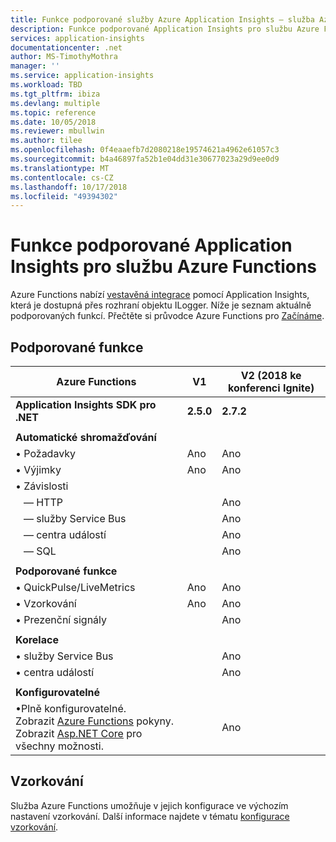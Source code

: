 ```yaml
---
title: Funkce podporované služby Azure Application Insights – služba Azure Functions | Dokumentace Microsoftu
description: Funkce podporované Application Insights pro službu Azure Functions
services: application-insights
documentationcenter: .net
author: MS-TimothyMothra
manager: ''
ms.service: application-insights
ms.workload: TBD
ms.tgt_pltfrm: ibiza
ms.devlang: multiple
ms.topic: reference
ms.date: 10/05/2018
ms.reviewer: mbullwin
ms.author: tilee
ms.openlocfilehash: 0f4eaaefb7d2080218e19574621a4962e61057c3
ms.sourcegitcommit: b4a46897fa52b1e04dd31e30677023a29d9ee0d9
ms.translationtype: MT
ms.contentlocale: cs-CZ
ms.lasthandoff: 10/17/2018
ms.locfileid: "49394302"
---
```

# <a name="application-insights-for-azure-functions-supported-features"></a>Funkce podporované Application Insights pro službu Azure Functions

Azure Functions nabízí [vestavěná integrace](https://docs.microsoft.com/azure/azure-functions/functions-monitoring) pomocí Application Insights, která je dostupná přes rozhraní objektu ILogger. Níže je seznam aktuálně podporovaných funkcí. Přečtěte si průvodce Azure Functions pro [Začínáme](https://github.com/Azure/Azure-Functions/wiki/App-Insights).

## <a name="supported-features"></a>Podporované funkce

| Azure Functions                       | V1                | V2 (2018 ke konferenci Ignite)  | 
|-----------------------------------    |---------------    |------------------ |
| **Application Insights SDK pro .NET**   | **2.5.0**       | **2.7.2**         |
| | | | 
| **Automatické shromažďování**        |                 |                   |               
| &bull; Požadavky                     | Ano             | Ano               | 
| &bull; Výjimky                   | Ano             | Ano               | 
| &bull; Závislosti                   |                   |                   |               
| &nbsp;&nbsp;&nbsp;&mdash; HTTP      |                 | Ano               | 
| &nbsp;&nbsp;&nbsp;&mdash; služby Service Bus|                 | Ano               | 
| &nbsp;&nbsp;&nbsp;&mdash; centra událostí  |                 | Ano               | 
| &nbsp;&nbsp;&nbsp;&mdash; SQL       |                 | Ano               | 
| | | | 
| **Podporované funkce**                |                   |                   |               
| &bull; QuickPulse/LiveMetrics       | Ano             | Ano               | 
| &bull; Vzorkování                     | Ano             | Ano               | 
| &bull; Prezenční signály                   |                 | Ano               | 
| | | | 
| **Korelace**                       |                   |                   |               
| &bull; služby Service Bus                     |                   | Ano               | 
| &bull; centra událostí                       |                   | Ano               | 
| | | | 
| **Konfigurovatelné**                      |                   |                   |           
| &bull;Plně konfigurovatelné.<br/>Zobrazit [Azure Functions](https://github.com/Microsoft/ApplicationInsights-aspnetcore/issues/759#issuecomment-426687852) pokyny.<br/>Zobrazit [Asp.NET Core](https://github.com/Microsoft/ApplicationInsights-aspnetcore/wiki/Custom-Configuration) pro všechny možnosti.               |                   | Ano                   | 


## <a name="sampling"></a>Vzorkování

Služba Azure Functions umožňuje v jejich konfigurace ve výchozím nastavení vzorkování. Další informace najdete v tématu [konfigurace vzorkování](https://docs.microsoft.com/azure/azure-functions/functions-monitoring#configure-sampling).
